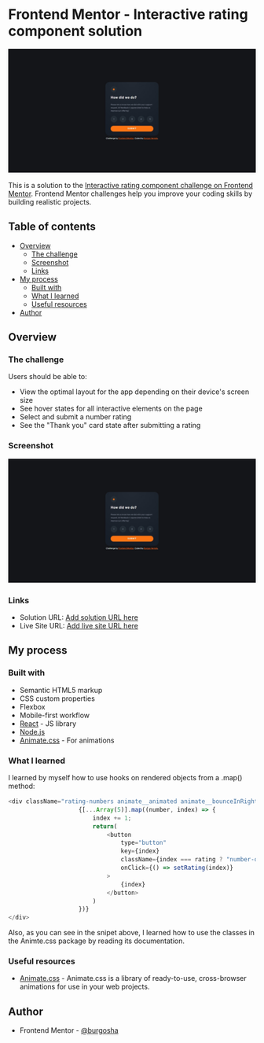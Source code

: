 # Frontend Mentor - Interactive rating component solution

![](./screenshot.jpg)

This is a solution to the [Interactive rating component challenge on Frontend Mentor](https://www.frontendmentor.io/challenges/interactive-rating-component-koxpeBUmI). Frontend Mentor challenges help you improve your coding skills by building realistic projects. 

## Table of contents

- [Overview](#overview)
  - [The challenge](#the-challenge)
  - [Screenshot](#screenshot)
  - [Links](#links)
- [My process](#my-process)
  - [Built with](#built-with)
  - [What I learned](#what-i-learned)
  - [Useful resources](#useful-resources)
- [Author](#author)

## Overview

### The challenge

Users should be able to:

- View the optimal layout for the app depending on their device's screen size
- See hover states for all interactive elements on the page
- Select and submit a number rating
- See the "Thank you" card state after submitting a rating

### Screenshot

![](./screenshot.jpg)

### Links

- Solution URL: [Add solution URL here](https://github.com/burgosha/interactive-rating-component)
- Live Site URL: [Add live site URL here](https://bha-interactive-rating-component.netlify.app/)

## My process

### Built with

- Semantic HTML5 markup
- CSS custom properties
- Flexbox
- Mobile-first workflow
- [React](https://reactjs.org/) - JS library
- [Node.js](https://nodejs.org/)
- [Animate.css](https://animate.style/) - For animations


### What I learned

I learned by myself how to use hooks on rendered objects from a .map() method:

```js
<div className="rating-numbers animate__animated animate__bounceInRight">
                    {[...Array(5)].map((number, index) => {
                        index += 1;
                        return(
                            <button
                                type="button"
                                key={index}
                                className={index === rating ? "number-on" : "number"}
                                onClick={() => setRating(index)}
                            >
                                {index}
                            </button>
                        )
                    })}
</div>
```
Also, as you can see in the snipet above, I learned how to use the classes in the Animte.css package by reading its documentation.

### Useful resources

- [Animate.css](https://animate.style/) - Animate.css is a library of ready-to-use, cross-browser animations for use in your web projects.

## Author

- Frontend Mentor - [@burgosha](https://www.frontendmentor.io/profile/burgosha)

